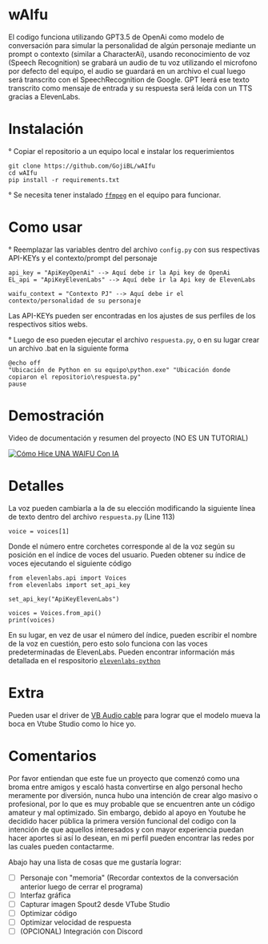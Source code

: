 # wAIfu
El codigo funciona utilizando GPT3.5 de OpenAi como modelo de conversación para simular la personalidad de algún personaje mediante un prompt o contexto (similar a CharacterAi), usando reconocimiento de voz (Speech Recognition) se grabará un audio de tu voz utilizando el microfono por defecto del equipo, el audio se guardará en un archivo el cual luego será transcrito con el SpeechRecognition de Google. GPT leerá ese texto transcrito como mensaje de entrada y su respuesta será leída con un TTS gracias a ElevenLabs.

# Instalación
° Copiar el repositorio a un equipo local e instalar los requerimientos
```
git clone https://github.com/GojiBL/wAIfu
cd wAIfu
pip install -r requirements.txt
```
° Se necesita tener instalado [`ffmpeg`](https://ffmpeg.org/) en el equipo para funcionar.

# Como usar
° Reemplazar las variables dentro del archivo `config.py` con sus respectivas API-KEYs y el contexto/prompt del personaje
```
api_key = "ApiKeyOpenAi" --> Aquí debe ir la Api key de OpenAi
EL_api = "ApiKeyElevenLabs" --> Aquí debe ir la Api key de ElevenLabs

waifu_context = "Contexto PJ" --> Aquí debe ir el contexto/personalidad de su personaje 
```
Las API-KEYs pueden ser encontradas en los ajustes de sus perfiles de los respectivos sitios webs.

° Luego de eso pueden ejecutar el archivo `respuesta.py`, o en su lugar crear un archivo .bat en la siguiente forma
```
@echo off
"Ubicación de Python en su equipo\python.exe" "Ubicación donde copiaron el repositorio\respuesta.py"
pause
```
# Demostración
Video de documentación y resumen del proyecto (NO ES UN TUTORIAL)

[![Cómo Hice UNA WAIFU Con IA](https://img.youtube.com/vi/leK5dPTb8t8/0.jpg)](https://www.youtube.com/watch?v=leK5dPTb8t8 "Cómo Hice UNA WAIFU Con IA")

# Detalles
La voz pueden cambiarla a la de su elección modificando la siguiente línea de texto dentro del archivo `respuesta.py` (Line 113)
```
voice = voices[1]
```
Donde el número entre corchetes corresponde al de la voz según su posición en el índice de voces del usuario. Pueden obtener su índice de voces ejecutando el siguiente código
```
from elevenlabs.api import Voices
from elevenlabs import set_api_key

set_api_key("ApiKeyElevenLabs")

voices = Voices.from_api()
print(voices)
```
En su lugar, en vez de usar el número del índice, pueden escribir el nombre de la voz en cuestión, pero esto solo funciona con las voces predeterminadas de ElevenLabs.
Pueden encontrar información más detallada en el respositorio [`elevenlabs-python`](https://github.com/elevenlabs/elevenlabs-python)

# Extra
Pueden usar el driver de [VB Audio cable](https://vb-audio.com/Cable/) para lograr que el modelo mueva la boca en Vtube Studio como lo hice yo.

# Comentarios
Por favor entiendan que este fue un proyecto que comenzó como una broma entre amigos y escaló hasta convertirse en algo personal hecho meramente por diversión, nunca hubo una intención de crear algo masivo o profesional, por lo que es muy probable que se encuentren ante un código amateur y mal optimizado. Sin embargo, debido al apoyo en Youtube he decidido hacer pública la primera versión funcional del codigo con la intención de que aquellos interesados y con mayor experiencia puedan hacer aportes si así lo desean, en mi perfil pueden encontrar las redes por las cuales pueden contactarme.

Abajo hay una lista de cosas que me gustaría lograr:

- [ ] Personaje con "memoria" (Recordar contextos de la conversación anterior luego de cerrar el programa)
- [ ] Interfaz gráfica
- [ ] Capturar imagen Spout2 desde VTube Studio
- [ ] Optimizar código
- [ ] Optimizar velocidad de respuesta
- [ ] (OPCIONAL) Integración con Discord
